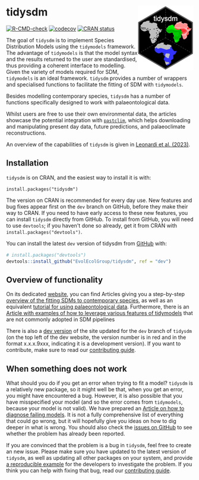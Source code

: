 # tidysdm <img src="./man/figures/logo.png" align="right" width="150"/>

<!-- badges: start -->
[![R-CMD-check](https://github.com/EvolEcolGroup/tidysdm/actions/workflows/R-CMD-check.yaml/badge.svg)](https://github.com/EvolEcolGroup/tidysdm/actions/workflows/R-CMD-check.yaml)
[![codecov](https://codecov.io/gh/EvolEcolGroup/tidysdm/branch/main/graph/badge.svg?token=KLOzxJoLBO)](https://app.codecov.io/gh/EvolEcolGroup/tidysdm)
[![CRAN status](https://www.r-pkg.org/badges/version/tidysdm)](https://CRAN.R-project.org/package=tidysdm)
<!-- badges: end -->

The goal of `tidysdm` is to implement Species Distribution Models using the
`tidymodels` framework. The advantage of `tidymodels` is that the model syntax and the results
returned to the user are standardised, thus providing a coherent interface to
modelling. Given the variety of models required for SDM, `tidymodels` is an
ideal framework. `tidysdm` provides a number of wrappers and specialised
functions to facilitate the fitting of SDM with `tidymodels`.

Besides modelling contemporary species, `tidysdm` has a number of functions
specifically designed to work with palaeontological data. 

Whilst users are free
to use their own environmental data, the articles showcase the potential integration
with [`pastclim`](https://evolecolgroup.github.io/pastclim/dev/index.html), 
which helps downloading and manipulating present day data,
future predictions, and palaeoclimate reconstructions.

An overview of the capabilities of `tidysdm` is given in [Leonardi et al.
(2023)](https://doi.org/10.1101/2023.07.24.550358).

## Installation

`tidysdm` is on CRAN, and the easiest way to install it is with:

```         
install.packages("tidysdm")
```

The version on CRAN is recommended for every day use. New features and
bug fixes appear first on the `dev` branch on GitHub, before they make
their way to CRAN. If you need to have early access to these new
features, you can install `tidysdm` directly from GitHub. To install
from GitHub, you will need to use `devtools`; if you haven't done so
already, get it from CRAN with `install.packages("devtools")`.


You can install the latest `dev` version of tidysdm from [GitHub](https://github.com/) with:

``` r
# install.packages("devtools")
devtools::install_github("EvolEcolGroup/tidysdm", ref = "dev")
```

## Overview of functionality

On its dedicated [website](https://evolecolgroup.github.io/tidysdm/),
you can find Articles giving you a step-by-step [overview of the
fitting SDMs to contemporary species](https://evolecolgroup.github.io/tidysdm/articles/a0_tidysdm_overview.html),
as well as an equivalent [tutorial for using palaeontological data](https://evolecolgroup.github.io/tidysdm/articles/a1_palaeodata_application.html).
Furthermore, there is an [Article with examples of how to leverage various
features of tidymodels](https://evolecolgroup.github.io/tidysdm/dev/articles/a2_tidymodels_additions.html) that are not commonly adopted in SDM pipelines

There is also a [dev
version](https://evolecolgroup.github.io/tidysdm/dev/) of the site
updated for the `dev` branch of `tidysdm` (on the top left of the dev
website, the version number is in red and in the format x.x.x.9xxx,
indicating it is a development version). If you want to contribute, make
sure to read our [contributing guide](https://evolecolgroup.github.io/tidysdm/CONTRIBUTING.html).

## When something does not work

What should you do if you get an error when trying to fit a model? `tidysdm`
is a relatively new package, so it might well be that, when you get an
error, you might have encountered a bug. However, it is also possible that you
have misspecified your model (and so the error comes from `tidymodels`, because
your model is not valid). We have prepared an [Article on how to diagnose failing
models](https://evolecolgroup.github.io/tidysdm/dev/articles/a3_troubleshooting.html).
It is not a fully comprehensive list of everything that could go wrong, but it will
hopefully give you ideas on how to dig deeper in what is wrong. You should also
check the [issues on
GitHub](https://github.com/EvolEcolGroup/tidysdm/issues) to see whether
the problem has already been reported. 

If you are convinced
that the problem is a bug in `tidysdm`, feel free to create an
new issue. Please make sure you have updated to the latest version of
`tidysdm`, as well as updating all other packages on your
system, and provide [a reproducible
example](https://stackoverflow.com/questions/5963269/how-to-make-a-great-r-reproducible-example)
for the developers to investigate the problem. If you think you can help
with fixing that bug, read our [contributing guide](https://evolecolgroup.github.io/tidysdm/CONTRIBUTING.html).
